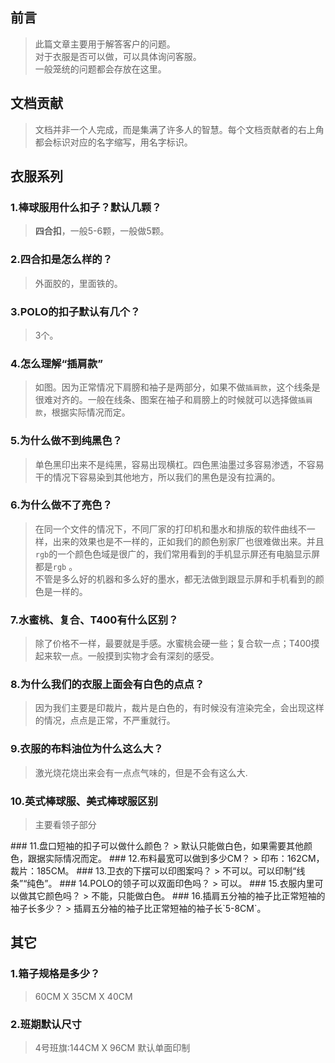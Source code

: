 <!--Start of Tawk.to Script-->
<script type="text/javascript">
var Tawk_API=Tawk_API||{}, Tawk_LoadStart=new Date();
(function(){
var s1=document.createElement("script"),s0=document.getElementsByTagName("script")[0];
s1.async=true;
s1.src='https://embed.tawk.to/67877cc3825083258e055bc9/1ihkjumuo';
s1.charset='UTF-8';
s1.setAttribute('crossorigin','*');
s0.parentNode.insertBefore(s1,s0);
})();
</script>
<!--End of Tawk.to Script-->

## 前言
> 此篇文章主要用于解答客户的问题。  
> 对于衣服是否可以做，可以具体询问客服。  
> 一般笼统的问题都会存放在这里。
## 文档贡献
> 文档并非一个人完成，而是集满了许多人的智慧。每个文档贡献者的右上角都会标识对应的名字缩写，用名字标识。

<!-- 

 关于衣服

 -->
## 衣服系列
### 1.棒球服用什么扣子？默认几颗？<Badge type="tip" text="文叔" />
> **四合扣**，一般5-6颗，一般做5颗。
### 2.四合扣是怎么样的？<Badge type="tip" text="文叔" />
> 外面胶的，里面铁的。

<ReferenceData :ImageSrc="Images.SiHeKou.imgPath" :alias="Images.SiHeKou.imgAlias" />

### 3.POLO的扣子默认有几个？
> 3个。
### 4.怎么理解“插肩款”
<ReferenceData :ImageSrc="Images.ChaJian.imgPath" :alias="Images.ChaJian.imgAlias" />

> 如图。因为正常情况下肩膀和袖子是两部分，如果不做`插肩款`，这个线条是很难对齐的。一般在线条、图案在袖子和肩膀上的时候就可以选择做`插肩款`，根据实际情况而定。

### 5.为什么做不到纯黑色？<Badge type="tip" text="桃子姐" />
> 单色黑印出来不是纯黑，容易出现横杠。四色黑油墨过多容易渗透，不容易干的情况下容易染到其他地方，所以我们的黑色是没有拉满的。

### 6.为什么做不了亮色？<Badge type="tip" text="桃子姐" />
> 在同一个文件的情况下，不同厂家的打印机和墨水和排版的软件曲线不一样，出来的效果也是不一样的，正如我们的颜色别家厂也很难做出来。并且`rgb`的一个颜色色域是很广的，我们常用看到的手机显示屏还有电脑显示屏都是`rgb`  。  
> 不管是多么好的机器和多么好的墨水，都无法做到跟显示屏和手机看到的颜色是一样的。
### 7.水蜜桃、复合、T400有什么区别？<Badge type="tip" text="文叔" />
> 除了价格不一样，最要就是手感。水蜜桃会硬一些；复合软一点；T400摸起来软一点。一般摸到实物才会有深刻的感受。
### 8.为什么我们的衣服上面会有白色的点点？<Badge type="tip" text="文叔" />
> 因为我们主要是印裁片，裁片是白色的，有时候没有渲染完全，会出现这样的情况，点点是正常，不严重就行。
### 9.衣服的布料油位为什么这么大？<Badge type="tip" text="文叔" />
> 激光烧花烧出来会有一点点气味的，但是不会有这么大.
### 10.英式棒球服、美式棒球服区别<Badge type="tip" text="芹姐" />
> 主要看领子部分
<ReferenceData :ImageSrc="Images.BBaseball.imgPath" :alias="Images.BBaseball.imgAlias" />
<ReferenceData :ImageSrc="Images.UsaNaseball.imgPath" :alias="Images.UsaNaseball.imgAlias" />
### 11.盘口短袖的扣子可以做什么颜色？
> 默认只能做白色，如果需要其他颜色，跟据实际情况而定。
### 12.布料最宽可以做到多少CM？<Badge type="tip" text="文叔" />
> 印布：162CM，裁片：185CM。
### 13.卫衣的下摆可以印图案吗？<Badge type="tip" text="文叔" />
> 不可以。可以印制“线条”“纯色”。
### 14.POLO的领子可以双面印色吗？<Badge type="tip" text="文叔" />
> 可以。
### 15.衣服内里可以做其它颜色吗？<Badge type="tip" text="文叔" />
> 不能，只能做白色。
### 16.插肩五分袖的袖子比正常短袖的袖子长多少？<Badge type="tip" text="少军" />
> 插肩五分袖的袖子比正常短袖的袖子长`5-8CM`。
<!-- 

 关于出货

 -->
## 发货系列
### 1.打样什么时候可以做好？
> 正常情况第2天。
### 2.大货什么时候可以做好？
> 正常情况3天内，根据实际情况而定。
### 3.默认发什么快递？<Badge type="tip" text="军少" />
> 包中通。 有顺丰、德邦、壹米滴答、货拉拉、跨越、京东(客户约)。

<!-- 

 其它

 -->

## 其它
### 1.箱子规格是多少？
> 60CM X 35CM X 40CM
<ReferenceData :ImageSrc="Images.BoxSpecification.imgPath" :alias="Images.BoxSpecification.imgAlias" />

### 2.班期默认尺寸
> 4号班旗:144CM X 96CM 默认单面印制

<script setup>

const Images = {
  SiHeKou: {
    imgPath: 'https://bu.dusays.com/2024/12/17/676057610c39f.png',
    imgAlias: '四合扣',
  },
  ChaJian: {
    imgPath: 'https://bu.dusays.com/2024/12/17/67605760d5425.png',
    imgAlias: '插肩款',
  },
  BoxSpecification: {
    imgPath: 'https://bu.dusays.com/2024/12/17/67605761b938d.png',
    imgAlias: '箱子规格',
  },
  BBaseball: {
    imgPath: 'https://bu.dusays.com/2024/12/17/676059757ef48.png',
    imgAlias: '英式棒球服',
  },
  UsaNaseball: {
    imgPath: 'https://bu.dusays.com/2024/12/17/676059759025d.png',
    imgAlias: '美式棒球服',
  },
};


</script>
<style scope>
:root{
  --vp-badge-tip-border: transparent;
  --vp-badge-tip-text: rgb(50,229,0);
  --vp-badge-tip-bg: var(--vp-c-brand-soft);
}

img{
  border-radius:10px;
  margin: 10px 0;
}

sup{
  color: #00e500;
}
</style>